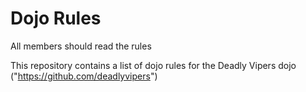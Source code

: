 Dojo Rules
==========
All members should read the rules

This repository contains a list of dojo rules for the Deadly Vipers dojo ("https://github.com/deadlyvipers")

